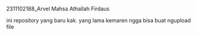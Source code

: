 2311102188_Arvel Mahsa Athallah Firdaus

ini repository yang baru kak. yang lama kemaren ngga bisa buat ngupload file
